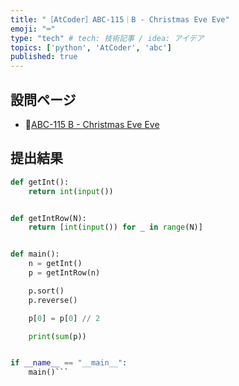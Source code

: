 ```yaml
---
title: "［AtCoder］ABC-115｜B - Christmas Eve Eve"
emoji: "⌨️"
type: "tech" # tech: 技術記事 / idea: アイデア
topics: ['python', 'AtCoder', 'abc']
published: true
---
```


## 設問ページ

- 🔗[ABC-115 B - Christmas Eve Eve](https://atcoder.jp/contests/abc115/tasks/abc115_b)

## 提出結果

```python
def getInt():
    return int(input())


def getIntRow(N):
    return [int(input()) for _ in range(N)]


def main():
    n = getInt()
    p = getIntRow(n)

    p.sort()
    p.reverse()

    p[0] = p[0] // 2

    print(sum(p))


if __name__ == "__main__":
    main()```
